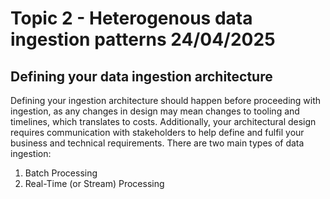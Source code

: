 # Topic 2 - Heterogenous data ingestion patterns 24/04/2025

## Defining your data ingestion architecture

Defining your ingestion architecture should happen before proceeding with ingestion, as any changes in design may mean changes to tooling and timelines, which translates to costs. Additionally, your architectural design requires communication with stakeholders to help define and fulfil your business and technical requirements. There are two main types of data ingestion:

1.	Batch Processing
2.	Real-Time (or Stream) Processing

